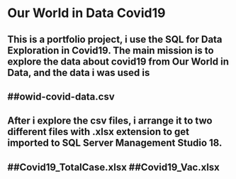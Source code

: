 # Our World in Data Covid19
This is a portfolio project, i use the SQL for Data Exploration in Covid19.
The main mission is to explore the data about covid19 from Our World in Data, and the data i was used is
---
##owid-covid-data.csv
---
After i explore the csv files, i arrange it to two different files with .xlsx extension to get imported to SQL Server Management Studio 18.
---
##Covid19_TotalCase.xlsx
##Covid19_Vac.xlsx
---
